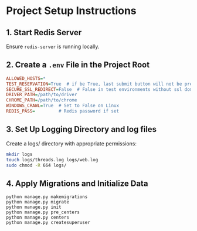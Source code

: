 # Project Setup Instructions

## 1. Start Redis Server  
Ensure `redis-server` is running locally.

## 2. Create a `.env` File in the Project Root  
```ini
ALLOWED_HOSTS=*
TEST_RESERVATION=True  # if be True, last submit button will not be pressed (used for test environments)
SECURE_SSL_REDIRECT=False  # False in test environments without ssl domain
DRIVER_PATH=/path/to/driver
CHROME_PATH=/path/to/chrome
WINDOWS_CRAWL=True  # Set to False on Linux
REDIS_PASS=         # Redis password if set
```

## 3. Set Up Logging Directory and  log files

Create a logs/ directory with appropriate permissions:
```sh
mkdir logs
touch logs/threads.log logs/web.log
sudo chmod -R 664 logs/
```

## 4. Apply Migrations and Initialize Data
```
python manage.py makemigrations
python manage.py migrate
python manage.py init
python manage.py pre_centers
python manage.py centers
python manage.py createsuperuser
```
